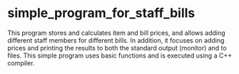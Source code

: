 # simple_program_for_staff_bills
This program stores and calculates item and bill prices, and allows adding different staff members for different bills. In addition, it focuses on adding prices and printing the results to both the standard output (monitor) and to files. This simple program uses basic functions and is executed using a C++ compiler.
